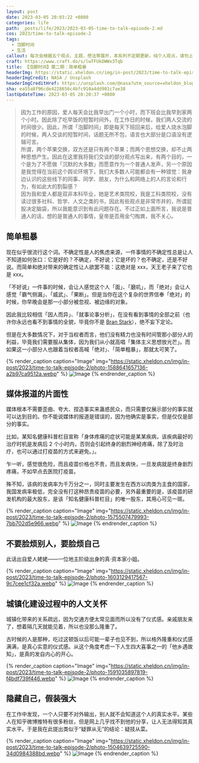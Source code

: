 ```yaml
---
layout: post
date: 2023-03-05 20:03:22 +0800
categories: life
path: _posts/life/2023/2023-03-05-time-to-talk-episode-2.md
cos: 2023/time-to-talk-episode-2
tags:
  - 泡脚时间
  - 生活
callout: 每次会根据五个观点、主题、想法等展开，本系列不定期更新，纯个人观点，请勿上纲上线。
craft: https://www.craft.do/s/lwTFUkOWWx3Tqb
title: 【泡脚时间】第二期：简单粗暴
headerImg: https://static.xheldon.cn/img/in-post/2023/time-to-talk-episode-2/photo-1446776811953-b23d57bd21aa.webp
headerImgCredit: NASA / Unsplash
headerImgCreditHref: https://unsplash.com/@nasa?utm_source=xheldon_blog&utm_medium=referral
sha: ea55a8f96cde4228656c4bfc910a4dd901c7ae38
lastUpdateTime: 2023-03-05 20:20:37 +0800
---
```


> 因为工作的原因，爱人每天会比我早出门一个小时，而下班会比我早到家两个小时。因此除了吃早饭的短暂时间外，在工作日的时候，我们两人交流的时间很少。因此，所谓「泡脚时间」即是每天下班回来后，给爱人烧水泡脚的时候，两人交谈的短暂时间，话题无所不包，语言也大部分是口语没有逻辑可言。<br>所谓，两个苹果交换，双方还是只有两个苹果；而两个思想交换，却不止两种思想产生。因此在这里我将我们交谈的部分观点写出来，有两个目的，一个是为了不愿做「沉默的大多数」而愿意作为一个普通人发声，另一个原因是我觉得在当前这个舆论环境下，我们大多数人可能都会有一种错觉：我身边认识的这些线下的同事、同学、朋友，为什么和网络上的人的言论和行为，有如此大的割裂感？<br>因为我和爱人都是双非本科毕业，她是艺术类院校，我是工科类院校，没有读过很多社科、哲学、人文之类的书，因此有些观点是非常市井的，所谓屁股决定脑袋，所以我能意识到有此问题存在。不过正如上面所言，我说是普通人的话，想的是普通人的事情，皇帝是否用金勺掏粪，我不关心。

## 简单粗暴

现在似乎很流行这个词。不确定性是人的焦虑来源，一件事情的不确定性总是让人不知道如何张口：它是好的？不确定，不好说；它是坏的？也不确定，还是不好说。而简单和绝对带来的确定性让人欲罢不能：这绝对是 xxx，天王老子来了它也是 xxx。

「不好说」一件事的时候，会让人感觉这个人「面」、「磨叽」，而「绝对」会让人感觉「霸气侧漏」、「威武」、「果断」。但是当你在这个复杂的世界信奉「绝对」的时候，你早晚会是那一小部分被忽视、被边缘的对象。

因此我比较相信「因人而异」、「就事论事分析」，在没有看到事情的全部之前（也许你永远也看不到事情的全貌，毕竟你不是 [Bran Stark](https://baike.baidu.com/item/%E5%B8%83%E5%85%B0%C2%B7%E5%8F%B2%E5%A1%94%E5%85%8B/8019099?fr=kg_general)），绝不妄下定论。

但是在大多数情况下，对于当权者而言，他们没有精力也没有时间管那小部分人的利益，毕竟我们需要服从集体，因为我们从小就高唱「集体主义思想放光芒」。而如果这一小部分人也跟着当权者高喊「绝对」、「简单粗暴」，那就太可笑了。

{% render_caption caption="Image" img="https://static.xheldon.cn/img/in-post/2023/time-to-talk-episode-2/photo-1588641657136-a2b97ca9512a.webp" %}
![Image](https://images.unsplash.com/photo-1588641657136-a2b97ca9512a?crop=entropy&cs=tinysrgb&fit=max&fm=jpg&ixid=MnwxNDIyNzR8MHwxfHNlYXJjaHw5fHxmb3JjZXxlbnwwfHx8fDE2NzgwMTg2NjI&ixlib=rb-4.0.3&q=80&w=1080)
{% endrender_caption %}

## 媒体报道的片面性

媒体根本不需要歪曲、夸大、捏造事实来蛊惑民众，而只需要仅展示部分的事实就可以达到目的。你不能说媒体的报道是错误的，因为他确实是事实，但是仅仅是部分的事实。

比如，某知名健康科普栏目宣称「身体疼痛的症状可能是某某疾病，该疾病最好的治疗时机是发病后 2 个小时内，否则会引起终身的剧烈神经疼痛，除了及时治疗，也可以通过打疫苗的方式来避免。」。

乍一听，感觉很危险，而且疫苗价格也不贵，而且发病快，一旦发病就是终身剧烈疼痛，不如早点去医院打疫苗。

殊不知，该病的发病率为千万分之一，同时主要发生在西方以肉类为主食的国家，我国发病率极低，完全没有打这种昂贵疫苗的必要，另外最重要的是，该疫苗的研发机构的最大股东，是该「知名健康科普栏目」的唯一股东，其用心可见一斑。

{% render_caption caption="Image" img="https://static.xheldon.cn/img/in-post/2023/time-to-talk-episode-2/photo-1575507479993-7bb702d5e966.webp" %}
![Image](https://images.unsplash.com/photo-1575507479993-7bb702d5e966?crop=entropy&cs=tinysrgb&fit=max&fm=jpg&ixid=MnwxNDIyNzR8MHwxfHNlYXJjaHwxMnx8bWVkaWF8ZW58MHx8fHwxNjc4MDE4NzI3&ixlib=rb-4.0.3&q=80&w=1080)
{% endrender_caption %}

## 不要脸烦别人，要脸烦自己

此话出自爱人姥姥——一位地主阶级出身的真·资本家小姐。

{% render_caption caption="Image" img="https://static.xheldon.cn/img/in-post/2023/time-to-talk-episode-2/photo-1603129417567-9c7cee1cf32a.webp" %}
![Image](https://images.unsplash.com/photo-1603129417567-9c7cee1cf32a?crop=entropy&cs=tinysrgb&fit=max&fm=jpg&ixid=MnwxNDIyNzR8MHwxfHNlYXJjaHwxMHx8dHJvdWJsZXxlbnwwfHx8fDE2NzgwMTg3Njg&ixlib=rb-4.0.3&q=80&w=1080)
{% endrender_caption %}

## 城镇化建设过程中的人文关怀

城镇化带来的关系疏远，因为交通方便太常见面而所以没有了仪式感。亲戚朋友来了，想着隔几天就能见着，所以也没那么隆重了。

古时候的人是那种，吃过这顿饭以后可能一辈子也见不到，所以格外隆重和仪式感满满，是真心实意的仪式感。从这个角度考虑一下人生四大喜事之一的「他乡遇故知」，是真的发自内心的开心。

{% render_caption caption="Image" img="https://static.xheldon.cn/img/in-post/2023/time-to-talk-episode-2/photo-1591035897819-f4bdf739f446.webp" %}
![Image](https://images.unsplash.com/photo-1591035897819-f4bdf739f446?crop=entropy&cs=tinysrgb&fit=max&fm=jpg&ixid=MnwxNDIyNzR8MHwxfHNlYXJjaHwxM3x8aGFwcHl8ZW58MHx8fHwxNjc4MDE4Nzg2&ixlib=rb-4.0.3&q=80&w=1080)
{% endrender_caption %}

## 隐藏自己，假装强大

在工作中发现，一个人只要不对外输出，别人就不会知道这个人的真实水平。某些人在知乎微博推特有很多粉丝，但是网上几乎找不到他的分享，让人无法得知其真实水平。于是我在此提出类似于“疑罪从无”的结论：疑技从菜。

{% render_caption caption="Image" img="https://static.xheldon.cn/img/in-post/2023/time-to-talk-episode-2/photo-1504639725590-34d0984388bd.webp" %}
![Image](https://images.unsplash.com/photo-1504639725590-34d0984388bd?crop=entropy&cs=tinysrgb&fit=max&fm=jpg&ixid=MnwxNDIyNzR8MHwxfHNlYXJjaHwyNXx8dGVjaHxlbnwwfHx8fDE2NzgwMTg4MTA&ixlib=rb-4.0.3&q=80&w=1080)
{% endrender_caption %}
